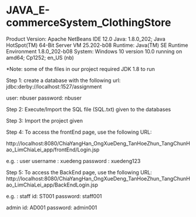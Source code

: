 # JAVA_E-commerceSystem_ClothingStore

Product Version: Apache NetBeans IDE 12.0
Java: 1.8.0_202; Java HotSpot(TM) 64-Bit Server VM 25.202-b08
Runtime: Java(TM) SE Runtime Environment 1.8.0_202-b08
System: Windows 10 version 10.0 running on amd64; Cp1252; en_US (nb)

*Note: some of the files in our project required JDK 1.8 to run



Step 1:
create a database with the following url:
jdbc:derby://localhost:1527/assignment

user: nbuser
password: nbuser


Step 2:
Execute/Import the SQL file (SQL.txt) given to the databases



Step 3:
Import the project given



Step 4:
To access the frontEnd page, use the following URL:

http://localhost:8080/ChiaYangHan_OngXueDeng_TanHoeZhun_TangChunHao_LimChiaLei_app/frontEnd/Login.jsp
 
e.g. : 
user
username : xuedeng
password : xuedeng123


Step 5:
To access the BackEnd page, use the following URL:
http://localhost:8080/ChiaYangHan_OngXueDeng_TanHoeZhun_TangChunHao_LimChiaLei_app/BackEndLogin.jsp

e.g. :
staff
id: ST001
password: staff001

admin
id: AD001
password: admin001

